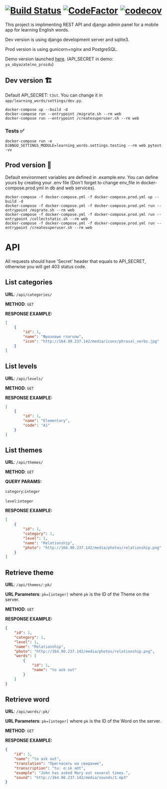 [![Build Status](https://travis-ci.com/hirotasoshu/api-learning-words.svg?token=SqxTxzNQY6mpjoxotPcj&branch=master)](https://travis-ci.com/hirotasoshu/api-learning-words)
[![CodeFactor](https://www.codefactor.io/repository/github/hirotasoshu/api-learning-words/badge?s=3cb14a95d0bf4e70e4edbf9825a79cdd8979a71d)](https://www.codefactor.io/repository/github/hirotasoshu/api-learning-words)
[![codecov](https://codecov.io/gh/hirotasoshu/api-learning-words/branch/master/graph/badge.svg)](https://codecov.io/gh/hirotasoshu/api-learning-words)
====================
This project is implimenting REST API and django admin panel for a mobile app for learning English words.

Dev version is using django development server and sqlite3.

Prod version is using gunicorn+nginx and PostgreSQL.

Demo version launched [here](http://164.90.237.142/api/). (API_SECRET in demo: `ya_obyazatelno_proidu`)

## Dev version :building_construction:

Default API_SECRET: `t3st`. You can change it in `app/learning_words/settings/dev.py`.
```
docker-compose up --build -d
docker-compose run --entrypoint /migrate.sh --rm web
docker-compose run --entrypoint /createsuperuser.sh --rm web
```
### Tests :white_check_mark:
```
docker-compose run -e DJANGO_SETTINGS_MODULE=learning_words.settings.testing --rm web pytest -vv
```


## Prod version :rocket:

Default environment variables are defined in .example.env. You can define yours by creating your .env file (Don't forget to change env_file in docker-compose.prod.yml in db and web services).

```
docker-compose -f docker-compose.yml -f docker-compose.prod.yml up --build -d
docker-compose -f docker-compose.yml -f docker-compose.prod.yml run --entrypoint /migrate.sh --rm web
docker-compose -f docker-compose.yml -f docker-compose.prod.yml run --entrypoint /collectstatic.sh --rm web
docker-compose -f docker-compose.yml -f docker-compose.prod.yml run --entrypoint /createsuperuser.sh --rm web
```

# API

All requests should have 'Secret' header that equals to API_SECRET, otherwise you will get 403 status code.

## List categories

**URL**: `/api/categories/`

**METHOD**: `GET`

**RESPONSE EXAMPLE:**
```json
[
    {
        "id": 1,
        "name": "Фразовые глаголы",
        "icon": "http://164.90.237.142/media/icons/phrasal_verbs.jpg"
    }
]
```

## List levels

**URL**: `/api/levels/`

**METHOD**: `GET`

**RESPONSE EXAMPLE:**
```json
[
    {
        "id": 1,
        "name": "Elementary",
        "code": "A1"
    }
]
```

## List themes

**URL**: `/api/themes/`

**METHOD**: `GET`

**QUERY PARAMS:**

`category`:`integer`

`level`:`integer`

**RESPONSE EXAMPLE:**
```json
[
    {
        "id": 1,
        "category": 1,
        "level": 1,
        "name": "Relationship",
        "photo": "http://164.90.237.142/media/photos/relationship.png"
    }
]
```

## Retrieve theme

**URL**: `/api/themes/:pk/`

**URL Parameters**: `pk=[integer]` where `pk` is the ID of the Theme on the server.

**METHOD**: `GET`

**RESPONSE EXAMPLE:**
```json
{
    "id": 1,
    "category": 1,
    "level": 1,
    "name": "Relationship",
    "photo": "http://164.90.237.142/media/photos/relationship.png",
    "words": [
        {
            "id": 1,
            "name": "to ask out"
        }
    ]
}
```

## Retrieve word

**URL**: `/api/words/:pk/`

**URL Parameters**: `pk=[integer]` where `pk` is the ID of the Word on the server.

**METHOD**: `GET`

**RESPONSE EXAMPLE:**
```json
{
    "id": 1,
    "name": "to ask out",
    "translation": "Пригласить на свидание",
    "transcription": "tuː ɑːsk aʊt",
    "example": "John has asked Mary out several times.",
    "sound": "http://164.90.237.142/media/sounds/1.mp3"
}